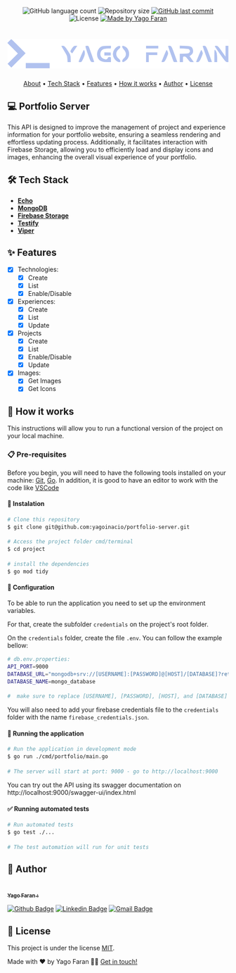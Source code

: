 <p align="center">
  <img alt="GitHub language count" src="https://img.shields.io/github/languages/count/yagoinacio/portfolio-server?color=353949">

  <img alt="Repository size" src="https://img.shields.io/github/repo-size/yagoinacio/portfolio-server">

  <a href="https://github.com/yagoinacio/portfolio-server/commits/main">
    <img alt="GitHub last commit" src="https://img.shields.io/github/last-commit/yagoinacio/portfolio-server">
  </a>

   <img alt="License" src="https://img.shields.io/badge/license-MIT-brightgreen">

  <a href="https://yagofaran.dev">
    <img alt="Made by Yago Faran" src="https://img.shields.io/badge/made_by-Yago_Faran-353949">
  </a>
</p>

<h1 align="center">
    <img alt="Logo Yago Faran" title="#YagoFaran" src="./assets/logo.svg" />
</h1>

<p align="center">
 <a href="#-portfolio-server">About</a> •
 <a href="#-tech-stack">Tech Stack</a> • 
 <a href="#-features">Features</a> •
 <!-- <a href="#-layout">Layout</a> •  -->
 <a href="#-how-it-works">How it works</a> • 
 <!-- <a href="#-contributors">Contributors</a> •  -->
 <a href="#-author">Author</a> • 
 <a href="#-license">License</a>
</p>

## 💻 Portfolio Server

This API is designed to improve the management of project and experience information for your portfolio website, ensuring a seamless rendering and effortless updating process. Additionally, it facilitates interaction with Firebase Storage, allowing you to efficiently load and display icons and images, enhancing the overall visual experience of your portfolio.

## 🛠 Tech Stack

-   **[Echo](https://echo.labstack.com)**
-   **[MongoDB](https://www.mongodb.com/docs/drivers/go/current/)**
-   **[Firebase Storage](https://firebase.google.com/docs/storage)**
-   **[Testify](https://github.com/stretchr/testify)**
-   **[Viper](https://github.com/spf13/viper)**

## ✨ Features

- [x] Technologies:
  - [x] Create
  - [x] List
  - [x] Enable/Disable

- [x] Experiences:
  - [x] Create
  - [x] List
  - [x] Update

- [x] Projects
  - [x] Create
  - [x] List
  - [x] Enable/Disable
  - [x] Update

- [x] Images:
  - [x] Get Images
  - [x] Get Icons

## 🚀 How it works

This instructions will allow you to run a functional version of the project on your local machine.

### 📋 Pre-requisites

Before you begin, you will need to have the following tools installed on your machine:
[Git](https://git-scm.com), [Go](https://go.dev).
In addition, it is good to have an editor to work with the code like [VSCode](https://code.visualstudio.com/)

#### 🔧 Instalation

```bash
# Clone this repository
$ git clone git@github.com:yagoinacio/portfolio-server.git

# Access the project folder cmd/terminal
$ cd project

# install the dependencies
$ go mod tidy
```

#### 🔧 Configuration

To be able to run the application you need to set up the environment variables.

For that, create the subfolder ```credentials``` on the project's root folder.

On the ```credentials``` folder, create the file ```.env```. You can follow the example bellow:

```bash
# db.env.properties:
API_PORT=9000
DATABASE_URL="mongodb+srv://[USERNAME]:[PASSWORD]@[HOST]/[DATABASE]?retryWrites=true&w=majority"
DATABASE_NAME=mongo_database

#  make sure to replace [USERNAME], [PASSWORD], [HOST], and [DATABASE] with actual values
```

You will also need to add your firebase credentials file to the ```credentials``` folder with the name ```firebase_credentials.json```.

#### 🎲 Running the application

```bash
# Run the application in development mode
$ go run ./cmd/portfolio/main.go

# The server will start at port: 9000 - go to http://localhost:9000
```

You can try out the API using its swagger documentation on http://localhost:9000/swagger-ui/index.html

#### ✅ Running automated tests

```bash
# Run automated tests
$ go test ./...

# The test automation will run for unit tests
```

## 🦸 Author

<a href="https://yagofaran.dev">
 <img style="border-radius: 50%;" src="https://avatars.githubusercontent.com/yagoinacio" width="100px;" alt=""/>
 <br />
 <sub><b>Yago Faran 💧</b></sub>
</a>

[![Github Badge](https://img.shields.io/badge/-YagoInacio-gray?style=flat-square&labelColor=gray&logo=github&logoColor=white&link=https://github.com/yagoinacio)](https://github.com/yagoinacio)
[![Linkedin Badge](https://img.shields.io/badge/-Yago-blue?style=flat-square&logo=Linkedin&logoColor=white&link=https://www.linkedin.com/in/yagoinacio/)](https://www.linkedin.com/in/yagoinacio/) 
[![Gmail Badge](https://img.shields.io/badge/-yagofaran@gmail.com-c14438?style=flat-square&logo=Gmail&logoColor=white&link=mailto:yagofaran@gmail.com)](mailto:yagofaran@gmail.com)

## 📝 License

This project is under the license [MIT](./LICENSE).

Made with ❤️ by Yago Faran 👋🏽 [Get in touch!](https://www.linkedin.com/in/yagoinacio/)